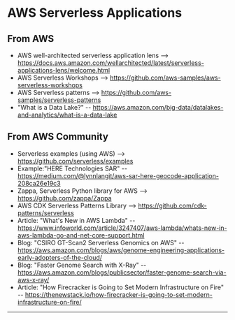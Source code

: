 # AWS Serverless Applications

## From AWS

- AWS well-architected serverless application lens --> https://docs.aws.amazon.com/wellarchitected/latest/serverless-applications-lens/welcome.html
- AWS Serverless Workshops --> https://github.com/aws-samples/aws-serverless-workshops
- AWS Serverless patterns --> https://github.com/aws-samples/serverless-patterns
- "What is a Data Lake?" -- https://aws.amazon.com/big-data/datalakes-and-analytics/what-is-a-data-lake

## From AWS Community
- Serverless examples (using AWS) --> https://github.com/serverless/examples
- Example:"HERE Technologies SAR"  -- https://medium.com/@lynnlangit/aws-sar-here-geocode-application-208ca26e19c3
- Zappa, Serverless Python library for AWS --> https://github.com/zappa/Zappa
- AWS CDK Serverless Patterns Library --> https://github.com/cdk-patterns/serverless
- Article: "What's New in AWS Lambda" -- https://www.infoworld.com/article/3247407/aws-lambda/whats-new-in-aws-lambda-go-and-net-core-support.html
- Blog: "CSIRO GT-Scan2 Serverless Genomics on AWS" -- https://aws.amazon.com/blogs/aws/genome-engineering-applications-early-adopters-of-the-cloud/
- Blog: "Faster Genome Search with X-Ray" -- https://aws.amazon.com/blogs/publicsector/faster-genome-search-via-aws-x-ray/
- Article: "How Firecracker is Going to Set Modern Infrastructure on Fire" -- https://thenewstack.io/how-firecracker-is-going-to-set-modern-infrastructure-on-fire/

----